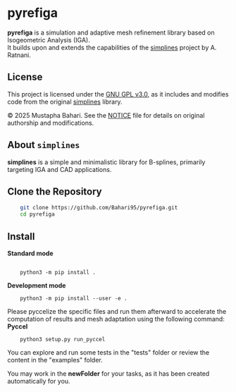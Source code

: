 # pyrefiga

**pyrefiga** is a simulation and adaptive mesh refinement library based on Isogeometric Analysis (IGA).  
It builds upon and extends the capabilities of the [simplines](https://github.com/ratnania/simplines) project by A. Ratnani.

## License

This project is licensed under the [GNU GPL v3.0](LICENSE), as it includes and modifies code from the original [simplines](https://github.com/ratnania/simplines) library.

© 2025 Mustapha Bahari. See the [NOTICE](NOTICE) file for details on original authorship and modifications.

## About `simplines`

**simplines** is a simple and minimalistic library for B-splines, primarily targeting IGA and CAD applications.

## Clone the Repository

```bash
    git clone https://github.com/Bahari95/pyrefiga.git
    cd pyrefiga
```

## Install

**Standard mode**

```shell

    python3 -m pip install .

```

**Development mode**

```shell
    python3 -m pip install --user -e .
```
Please pyccelize the specific files and run them afterward to accelerate the computation of results and mesh adaptation using the following command:
**Pyccel**
```shell
    python3 setup.py run_pyccel
```
You can explore and run some tests in the "tests" folder or review the content in the "examples" folder.

You may work in the **newFolder** for your tasks, as it has been created automatically for you.
